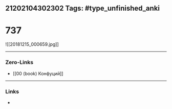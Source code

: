 21202104302302
Tags: #type_unfinished_anki 
---
# 737

![[20181215_000659.jpg]]

---
### Zero-Links
- [[00 (book) Конфуций]]
---
### Links
-